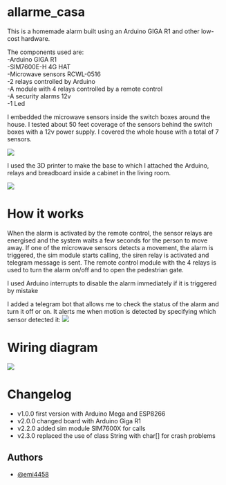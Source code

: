 
# allarme_casa

This is a homemade alarm built using an Arduino GIGA R1 and other low-cost hardware.

The components used are:  
-Arduino GIGA R1  
-SIM7600E-H 4G HAT  
-Microwave sensors RCWL-0516    
-2 relays controlled by Arduino  
-A module with 4 relays controlled by a remote control  
-A security alarms 12v  
-1 Led  

I embedded the microwave sensors inside the switch boxes around the house. I tested about 50 feet coverage of the sensors behind the switch boxes with a 12v power supply. I covered the whole house with a total of 7 sensors.



![](https://i.imgur.com/6a8twP2.jpg)


I used the 3D printer to make the base to which I attached the Arduino, relays and breadboard inside a cabinet in the living room.

![](https://i.imgur.com/eYYzV2p.png)




# How it works
When the alarm is activated by the remote control, the sensor relays are energised and the system waits a few seconds for the person to move away. If one of the microwave sensors detects a movement, the alarm is triggered, the sim module starts calling, the siren relay is activated and telegram message is sent. The remote control module with the 4 relays is used to turn the alarm on/off and to open the pedestrian gate. 

I used Arduino interrupts to disable the alarm immediately if it is triggered by mistake

I added a telegram bot that allows me to check the status of the alarm and turn it off or on. It alerts me when motion is detected by specifying which sensor detected it:
![](https://i.imgur.com/9bqkqDY.png)

# Wiring diagram

![](https://i.imgur.com/eqSnhwG.png)

# Changelog

- v1.0.0 first version with Arduino Mega and ESP8266
- v2.0.0 changed board with Arduino Giga R1
- v2.2.0 added sim module SIM7600X for calls
- v2.3.0 replaced the use of class String with char[] for crash problems
## Authors

- [@emi4458](https://github.com/emi4458)
